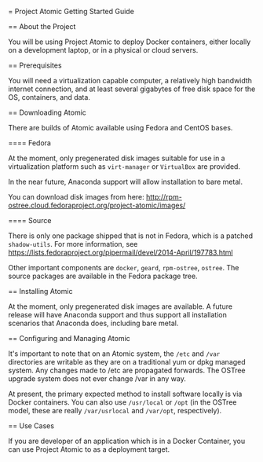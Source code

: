 = Project Atomic Getting Started Guide

== About the Project

You will be using Project Atomic to deploy Docker containers, either
locally on a development laptop, or in a physical or cloud servers.

== Prerequisites 

You will need a virtualization capable computer, a relatively high
bandwidth internet connection, and at least several gigabytes of free
disk space for the OS, containers, and data.

== Downloading Atomic

There are builds of Atomic available using Fedora and CentOS bases.

==== Fedora

At the moment, only pregenerated disk images suitable for use in a
virtualization platform such as `virt-manager` or `VirtualBox` are
provided.

In the near future, Anaconda support will allow installation to
bare metal.

You can download disk images from here:
http://rpm-ostree.cloud.fedoraproject.org/project-atomic/images/

==== Source

There is only one package shipped that is not in Fedora, which is a
patched `shadow-utils`.  For more information, see
https://lists.fedoraproject.org/pipermail/devel/2014-April/197783.html

Other important components are `docker`, `geard`, `rpm-ostree`,
`ostree`.  The source packages are available in the Fedora package
tree.

== Installing Atomic

At the moment, only pregenerated disk images are available.  A future
release will have Anaconda support and thus support all installation
scenarios that Anaconda does, including bare metal.

== Configuring and Managing Atomic

It's important to note that on an Atomic system, the `/etc` and `/var`
directories are writable as they are on a traditional yum or dpkg
managed system.  Any changes made to /etc are propagated forwards.
The OSTree upgrade system does not ever change /var in any way.

At present, the primary expected method to install software locally is
via Docker containers.  You can also use `/usr/local` or `/opt` (in
the OSTree model, these are really `/var/usrlocal` and `/var/opt`,
respectively).

== Use Cases

If you are developer of an application which is in a Docker Container,
you can use Project Atomic to as a deployment target.

